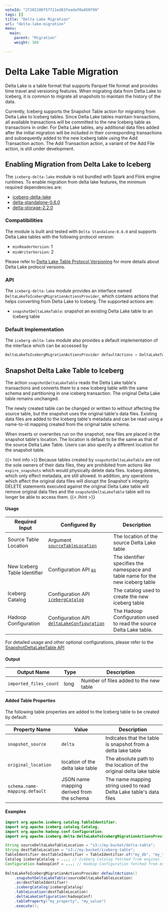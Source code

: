 ```yaml
---
noteId: "2f202180f57f11ed83feadaf0a450f99"
tags: []
title: "Delta Lake Migration"
url: "delta-lake-migration"
menu:
  main:
    parent: "Migration"
    weight: 300

---
```


<!--
 - Licensed to the Apache Software Foundation (ASF) under one or more
 - contributor license agreements.  See the NOTICE file distributed with
 - this work for additional information regarding copyright ownership.
 - The ASF licenses this file to You under the Apache License, Version 2.0
 - (the "License"); you may not use this file except in compliance with
 - the License.  You may obtain a copy of the License at
 -
 -   http://www.apache.org/licenses/LICENSE-2.0
 -
 - Unless required by applicable law or agreed to in writing, software
 - distributed under the License is distributed on an "AS IS" BASIS,
 - WITHOUT WARRANTIES OR CONDITIONS OF ANY KIND, either express or implied.
 - See the License for the specific language governing permissions and
 - limitations under the License.
 -->

# Delta Lake Table Migration
Delta Lake is a table format that supports Parquet file format and provides time travel and versioning features. When migrating data from Delta Lake to Iceberg,
it is common to migrate all snapshots to maintain the history of the data.

Currently, Iceberg supports the Snapshot Table action for migrating from Delta Lake to Iceberg tables.
Since Delta Lake tables maintain transactions, all available transactions will be committed to the new Iceberg table as transactions in order.
For Delta Lake tables, any additional data files added after the initial migration will be included in their corresponding transactions and subsequently added to the new Iceberg table using the Add Transaction action.
The Add Transaction action, a variant of the Add File action, is still under development.

## Enabling Migration from Delta Lake to Iceberg
The `iceberg-delta-lake` module is not bundled with Spark and Flink engine runtimes. To enable migration from delta lake features, the minimum required dependencies are:
- [iceberg-delta-lake](https://repo1.maven.org/maven2/org/apache/iceberg/iceberg-delta-lake/1.2.1/iceberg-delta-lake-1.2.1.jar)
- [delta-standalone-0.6.0](https://repo1.maven.org/maven2/io/delta/delta-standalone_2.13/0.6.0/delta-standalone_2.13-0.6.0.jar)
- [delta-storage-2.2.0](https://repo1.maven.org/maven2/io/delta/delta-storage/2.2.0/delta-storage-2.2.0.jar)

### Compatibilities
The module is built and tested with `Delta Standalone:0.6.0` and supports Delta Lake tables with the following protocol version:
* `minReaderVersion`: 1
* `minWriterVersion`: 2

Please refer to [Delta Lake Table Protocol Versioning](https://docs.delta.io/latest/versioning.html) for more details about Delta Lake protocol versions.

### API
The `iceberg-delta-lake` module provides an interface named `DeltaLakeToIcebergMigrationActionsProvider`, which contains actions that helps converting from Delta Lake to Iceberg.
The supported actions are:
* `snapshotDeltaLakeTable`: snapshot an existing Delta Lake table to an Iceberg table

### Default Implementation
The `iceberg-delta-lake` module also provides a default implementation of the interface which can be accessed by
```java
DeltaLakeToIcebergMigrationActionsProvider defaultActions = DeltaLakeToIcebergMigrationActionsProvider.defaultActions()
```

## Snapshot Delta Lake Table to Iceberg
The action `snapshotDeltaLakeTable` reads the Delta Lake table's transactions and converts them to a new Iceberg table with the same schema and partitioning in one iceberg transaction.
The original Delta Lake table remains unchanged.

The newly created table can be changed or written to without affecting the source table, but the snapshot uses the original table's data files.
Existing data files are added to the Iceberg table's metadata and can be read using a name-to-id mapping created from the original table schema.

When inserts or overwrites run on the snapshot, new files are placed in the snapshot table's location. The location is default to be the same as that
of the source Delta Lake Table. Users can also specify a different location for the snapshot table.

{{< hint info >}}
Because tables created by `snapshotDeltaLakeTable` are not the sole owners of their data files, they are prohibited from
actions like `expire_snapshots` which would physically delete data files. Iceberg deletes, which only effect metadata,
are still allowed. In addition, any operations which affect the original data files will disrupt the Snapshot's
integrity. DELETE statements executed against the original Delta Lake table will remove original data files and the
`snapshotDeltaLakeTable` table will no longer be able to access them.
{{< /hint >}}

#### Usage
| Required Input               | Configured By                                                                                                                                                                                             | Description                                                                     |
|------------------------------|-----------------------------------------------------------------------------------------------------------------------------------------------------------------------------------------------------------|---------------------------------------------------------------------------------|
| Source Table Location        | Argument [`sourceTableLocation`](https://iceberg.apache.org/javadoc/latest/org/apache/iceberg/delta/DeltaLakeToIcebergMigrationActionsProvider.html#snapshotDeltaLakeTable(java.lang.String))             | The location of the source Delta Lake table                                     | 
| New Iceberg Table Identifier | Configuration API [`as`](https://iceberg.apache.org/javadoc/latest/org/apache/iceberg/delta/SnapshotDeltaLakeTable.html#as(org.apache.iceberg.catalog.TableIdentifier))                                   | The identifier specifies the namespace and table name for the new iceberg table |
| Iceberg Catalog              | Configuration API [`icebergCatalog`](https://iceberg.apache.org/javadoc/latest/org/apache/iceberg/delta/SnapshotDeltaLakeTable.html#icebergCatalog(org.apache.iceberg.catalog.Catalog))                   | The catalog used to create the new iceberg table                                |
| Hadoop Configuration         | Configuration API [`deltaLakeConfiguration`](https://iceberg.apache.org/javadoc/latest/org/apache/iceberg/delta/SnapshotDeltaLakeTable.html#deltaLakeConfiguration(org.apache.hadoop.conf.Configuration)) | The Hadoop Configuration used to read the source Delta Lake table.              |

For detailed usage and other optional configurations, please refer to the [SnapshotDeltaLakeTable API](https://iceberg.apache.org/javadoc/latest/org/apache/iceberg/delta/SnapshotDeltaLakeTable.html)

#### Output
| Output Name | Type | Description |
| ------------|------|-------------|
| `imported_files_count` | long | Number of files added to the new table |

#### Added Table Properties
The following table properties are added to the Iceberg table to be created by default:

| Property Name                 | Value                                     | Description                                                        |
|-------------------------------|-------------------------------------------|--------------------------------------------------------------------|
| `snapshot_source`             | `delta`                                   | Indicates that the table is snapshot from a delta lake table       |
| `original_location`           | location of the delta lake table          | The absolute path to the location of the original delta lake table |
| `schema.name-mapping.default` | JSON name mapping derived from the schema | The name mapping string used to read Delta Lake table's data files |

#### Examples
```java
import org.apache.iceberg.catalog.TableIdentifier;
import org.apache.iceberg.catalog.Catalog;
import org.apache.hadoop.conf.Configuration;
import org.apache.iceberg.delta.DeltaLakeToIcebergMigrationActionsProvider;

String sourceDeltaLakeTableLocation = "s3://my-bucket/delta-table";
String destTableLocation = "s3://my-bucket/iceberg-table";
TableIdentifier destTableIdentifier = TableIdentifier.of("my_db", "my_table");
Catalog icebergCatalog = ...; // Iceberg Catalog fetched from engines like Spark or created via CatalogUtil.loadCatalog
Configuration hadoopConf = ...; // Hadoop Configuration fetched from engines like Spark and have proper file system configuration to access the Delta Lake table.
    
DeltaLakeToIcebergMigrationActionsProvider.defaultActions()
    .snapshotDeltaLakeTable(sourceDeltaLakeTableLocation)
    .as(destTableIdentifier)
    .icebergCatalog(icebergCatalog)
    .tableLocation(destTableLocation)
    .deltaLakeConfiguration(hadoopConf)
    .tableProperty("my_property", "my_value")
    .execute();
```
